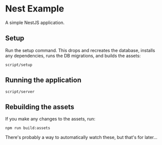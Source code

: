 # Nest Example

A simple NestJS application.

## Setup

Run the setup command. This drops and recreates the database, installs any
dependencies, runs the DB migrations, and builds the assets:

```
script/setup
```

## Running the application

```
script/server
```

## Rebuilding the assets

If you make any changes to the assets, run:

```
npm run build:assets
```

There's probably a way to automatically watch these, but that's for later...
